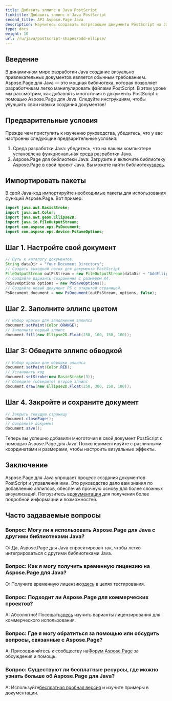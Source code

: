 ```yaml
---
title: Добавить эллипс в Java PostScript
linktitle: Добавить эллипс в Java PostScript
second_title: API Aspose.Page Java
description: Научитесь создавать потрясающие документы PostScript на Java с помощью Aspose.Page. Научитесь добавлять эллипсы шаг за шагом для визуально привлекательного контента.
type: docs
weight: 10
url: /ru/java/postscript-shapes/add-ellipse/
---
```

## Введение
В динамичном мире разработки Java создание визуально привлекательных документов является обычным требованием. Aspose.Page для Java — это мощная библиотека, которая позволяет разработчикам легко манипулировать файлами PostScript. В этом уроке мы рассмотрим, как добавлять многоточия в документы PostScript с помощью Aspose.Page для Java. Следуйте инструкциям, чтобы улучшить свои навыки создания документов!
## Предварительные условия
Прежде чем приступить к изучению руководства, убедитесь, что у вас настроены следующие предварительные условия:
1. Среда разработки Java: убедитесь, что на вашем компьютере установлена функциональная среда разработки Java.
2.  Aspose.Page для библиотеки Java: Загрузите и включите библиотеку Aspose.Page в свой проект Java. Вы можете найти библиотеку[здесь](https://releases.aspose.com/page/java/).
## Импортировать пакеты
В свой Java-код импортируйте необходимые пакеты для использования функций Aspose.Page. Вот пример:
```java
import java.awt.BasicStroke;
import java.awt.Color;
import java.awt.geom.Ellipse2D;
import java.io.FileOutputStream;
import com.aspose.eps.PsDocument;
import com.aspose.eps.device.PsSaveOptions;
```
## Шаг 1. Настройте свой документ
```java
// Путь к каталогу документов.
String dataDir = "Your Document Directory";
// Создать выходной поток для документа PostScript
FileOutputStream outPsStream = new FileOutputStream(dataDir + "AddEllipse_outPS.ps");
// Создайте варианты сохранения с размером А4.
PsSaveOptions options = new PsSaveOptions();
// Создайте новый документ PS с открытой страницей.
PsDocument document = new PsDocument(outPsStream, options, false);
```
## Шаг 2. Заполните эллипс цветом
```java
// Набор краски для заполнения эллипса
document.setPaint(Color.ORANGE);
// Заполните первый эллипс
document.fill(new Ellipse2D.Float(250, 100, 150, 100));
```
## Шаг 3: Обведите эллипс обводкой
```java
// Набор краски для обводки эллипса
document.setPaint(Color.RED);
// Установить ход
document.setStroke(new BasicStroke(3));
// Обведите (обведите) второй эллипс
document.draw(new Ellipse2D.Float(250, 300, 150, 100));
```
## Шаг 4. Закройте и сохраните документ
```java
// Закрыть текущую страницу
document.closePage();
// Сохраните документ
document.save();
```
Теперь вы успешно добавили многоточия в свой документ PostScript с помощью Aspose.Page для Java! Поэкспериментируйте с различными координатами и размерами, чтобы настроить визуальные эффекты.
## Заключение
 Aspose.Page для Java упрощает процесс создания документов PostScript и управления ими. Это руководство дало вам знания по добавлению эллипсов, обеспечив прочную основу для более сложных визуализаций. Погрузитесь в[документация](https://reference.aspose.com/page/java/) для получения более подробной информации и возможностей.
## Часто задаваемые вопросы
### Вопрос: Могу ли я использовать Aspose.Page для Java с другими библиотеками Java?
О: Да, Aspose.Page для Java спроектирован так, чтобы легко интегрироваться с другими библиотеками Java.
### Вопрос: Как я могу получить временную лицензию на Aspose.Page для Java?
 О: Получите временную лицензию[здесь](https://purchase.aspose.com/temporary-license/) в целях тестирования.
### Вопрос: Подходит ли Aspose.Page для коммерческих проектов?
 А: Абсолютно! Посещать[здесь](https://purchase.aspose.com/buy) изучить варианты лицензирования для коммерческого использования.
### Вопрос: Где я могу обратиться за помощью или обсудить вопросы, связанные с Aspose.Page?
 A: Присоединяйтесь к сообществу на[Форум Aspose.Page](https://forum.aspose.com/c/page/39) за обсуждения и помощь.
### Вопрос: Существуют ли бесплатные ресурсы, где можно узнать больше об Aspose.Page для Java?
 А: Используйте[бесплатная пробная версия](https://releases.aspose.com/) и изучите примеры в документации.